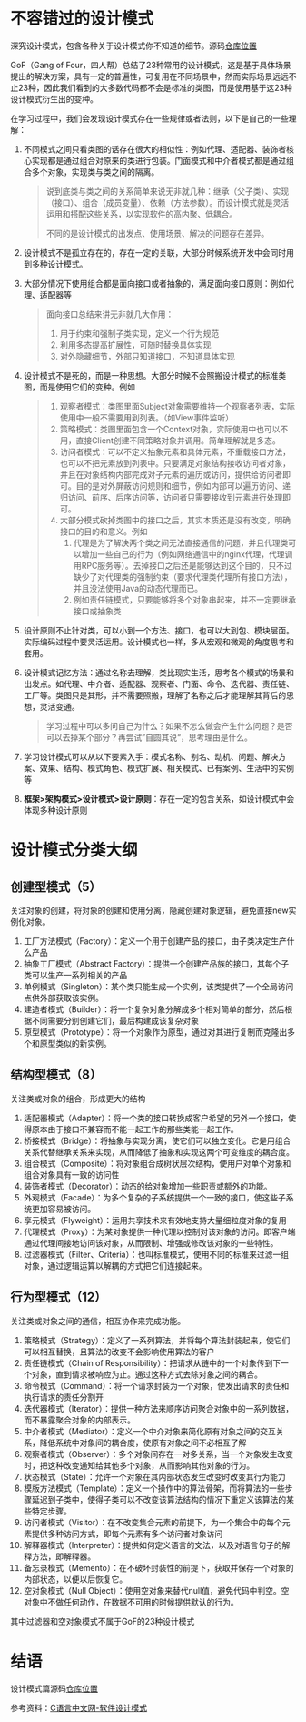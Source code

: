 # 不容错过的设计模式

深究设计模式，包含各种关于设计模式你不知道的细节。源码[仓库位置](https://github.com/Afauria/DesignPattern)

GoF（Gang of Four，四人帮）总结了23种常用的设计模式，这是基于具体场景提出的解决方案，具有一定的普遍性，可复用在不同场景中，然而实际场景远远不止23种，因此我们看到的大多数代码都不会是标准的类图，而是使用基于这23种设计模式衍生出的变种。

在学习过程中，我们会发现设计模式存在一些规律或者法则，以下是自己的一些理解：

1. 不同模式之间只看类图的话存在很大的相似性：例如代理、适配器、装饰者核心实现都是通过组合对原来的类进行包装。门面模式和中介者模式都是通过组合多个对象，实现类与类之间的隔离。

   > 说到底类与类之间的关系简单来说无非就几种：继承（父子类）、实现（接口）、组合（成员变量）、依赖（方法参数）。而设计模式就是灵活运用和搭配这些关系，以实现软件的高内聚、低耦合。
   >
   > 不同的是设计模式的出发点、使用场景、解决的问题存在差异。

2. 设计模式不是孤立存在的，存在一定的关联，大部分时候系统开发中会同时用到多种设计模式。

2. 大部分情况下使用组合都是面向接口或者抽象的，满足面向接口原则：例如代理、适配器等

   > 面向接口总结来讲无非就几大作用：
   >
   > 1. 用于约束和强制子类实现，定义一个行为规范
   > 2. 利用多态提高扩展性，可随时替换具体实现
   > 3. 对外隐藏细节，外部只知道接口，不知道具体实现

3. 设计模式不是死的，而是一种思想。大部分时候不会照搬设计模式的标准类图，而是使用它们的变种。例如

   > 1. 观察者模式：类图里面Subject对象需要维持一个观察者列表，实际使用中一般不需要用到列表。（如View事件监听）
   > 2. 策略模式：类图里面包含一个Context对象，实际使用中也可以不用，直接Client创建不同策略对象并调用。简单理解就是多态。
   > 3. 访问者模式：可以不定义抽象元素和具体元素，不重载接口方法，也可以不把元素放到列表中。只要满足对象结构接收访问者对象，并且在对象结构内部完成对子元素的遍历或访问，提供给访问者即可。目的是对外屏蔽访问规则和细节，例如内部可以遍历访问、递归访问、前序、后序访问等，访问者只需要接收到元素进行处理即可。
   > 4. 大部分模式砍掉类图中的接口之后，其实本质还是没有改变，明确接口的目的和意义。例如
   >    1. 代理是为了解决两个类之间无法直接通信的问题，并且代理类可以增加一些自己的行为（例如网络通信中的nginx代理，代理调用RPC服务等）。去掉接口之后还是能够达到这个目的，只不过缺少了对代理类的强制约束（要求代理类代理所有接口方法），并且没法使用Java的动态代理而已。
   >    2. 例如责任链模式，只要能够将多个对象串起来，并不一定要继承接口或抽象类

5. 设计原则不止针对类，可以小到一个方法、接口，也可以大到包、模块层面。实际编码过程中要灵活运用。设计模式也一样，多从宏观和微观的角度思考和套用。

6. 设计模式记忆方法：通过名称去理解，类比现实生活，思考各个模式的场景和出发点。如代理、中介者、适配器、观察者、门面、命令、迭代器、责任链、工厂等。类图只是其形，并不需要照搬，理解了名称之后才能理解其背后的思想，灵活变通。

   > 学习过程中可以多问自己为什么？如果不怎么做会产生什么问题？是否可以去掉某个部分？再尝试”自圆其说“，思考理由是什么。

7. 学习设计模式可以从以下要素入手：模式名称、别名、动机、问题、解决方案、效果、结构、模式角色、模式扩展、相关模式、已有案例、生活中的实例等

5. **框架>架构模式>设计模式>设计原则**：存在一定的包含关系，如设计模式中会体现多种设计原则

# 设计模式分类大纲

## 创建型模式（5）

关注对象的创建，将对象的创建和使用分离，隐藏创建对象逻辑，避免直接new实例化对象。

1. 工厂方法模式（Factory）：定义一个用于创建产品的接口，由子类决定生产什么产品
2. 抽象工厂模式（Abstract Factory）：提供一个创建产品族的接口，其每个子类可以生产一系列相关的产品
3. 单例模式（Singleton）：某个类只能生成一个实例，该类提供了一个全局访问点供外部获取该实例。
4. 建造者模式（Builder）：将一个复杂对象分解成多个相对简单的部分，然后根据不同需要分别创建它们，最后构建成该复杂对象
5. 原型模式（Prototype）：将一个对象作为原型，通过对其进行复制而克隆出多个和原型类似的新实例。

## 结构型模式（8）

关注类或对象的组合，形成更大的结构

1. 适配器模式（Adapter）：将一个类的接口转换成客户希望的另外一个接口，使得原本由于接口不兼容而不能一起工作的那些类能一起工作。
2. 桥接模式（Bridge）：将抽象与实现分离，使它们可以独立变化。它是用组合关系代替继承关系来实现，从而降低了抽象和实现这两个可变维度的耦合度。
3. 组合模式（Composite）：将对象组合成树状层次结构，使用户对单个对象和组合对象具有一致的访问性
4. 装饰者模式（Decorator）：动态的给对象增加一些职责或额外的功能。
5. 外观模式（Facade）：为多个复杂的子系统提供一个一致的接口，使这些子系统更加容易被访问。
6. 享元模式（Flyweight）：运用共享技术来有效地支持大量细粒度对象的复用
7. 代理模式（Proxy）：为某对象提供一种代理以控制对该对象的访问。即客户端通过代理间接地访问该对象，从而限制、增强或修改该对象的一些特性。
8. 过滤器模式（Filter、Criteria）：也叫标准模式，使用不同的标准来过滤一组对象，通过逻辑运算以解耦的方式把它们连接起来。

## 行为型模式（12）

关注类或对象之间的通信，相互协作来完成功能。

1. 策略模式（Strategy）：定义了一系列算法，并将每个算法封装起来，使它们可以相互替换，且算法的改变不会影响使用算法的客户
2. 责任链模式（Chain of Responsibility）：把请求从链中的一个对象传到下一个对象，直到请求被响应为止。通过这种方式去除对象之间的耦合。
3. 命令模式（Command）：将一个请求封装为一个对象，使发出请求的责任和执行请求的责任分割开
4. 迭代器模式（Iterator）：提供一种方法来顺序访问聚合对象中的一系列数据，而不暴露聚合对象的内部表示。
5. 中介者模式（Mediator）：定义一个中介对象来简化原有对象之间的交互关系，降低系统中对象间的耦合度，使原有对象之间不必相互了解
6. 观察者模式（Observer）：多个对象间存在一对多关系，当一个对象发生改变时，把这种改变通知给其他多个对象，从而影响其他对象的行为。
7. 状态模式（State）：允许一个对象在其内部状态发生改变时改变其行为能力
8. 模版方法模式（Template）：定义一个操作中的算法骨架，而将算法的一些步骤延迟到子类中，使得子类可以不改变该算法结构的情况下重定义该算法的某些特定步骤。
9. 访问者模式（Visitor）：在不改变集合元素的前提下，为一个集合中的每个元素提供多种访问方式，即每个元素有多个访问者对象访问
10. 解释器模式（Interpreter）：提供如何定义语言的文法，以及对语言句子的解释方法，即解释器。
11. 备忘录模式（Memento）：在不破坏封装性的前提下，获取并保存一个对象的内部状态，以便以后恢复它。
12. 空对象模式（Null Object）：使用空对象来替代null值，避免代码中判空。空对象中不做任何动作，在数据不可用的时候提供默认的行为。

其中过滤器和空对象模式不属于GoF的23种设计模式

# 结语

设计模式篇源码[仓库位置](https://github.com/Afauria/DesignPattern)

参考资料：[C语言中文网-软件设计模式](http://c.biancheng.net/view/1317.html)
